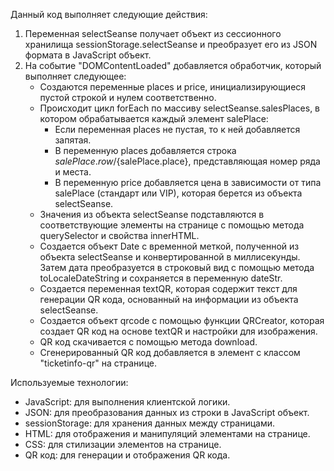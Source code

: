 Данный код выполняет следующие действия:

1. Переменная selectSeanse получает объект из сессионного хранилища sessionStorage.selectSeanse и преобразует его из JSON формата в JavaScript объект.
2. На событие "DOMContentLoaded" добавляется обработчик, который выполняет следующее:
   - Создаются переменные places и price, инициализирующиеся пустой строкой и нулем соответственно.
   - Происходит цикл forEach по массиву selectSeanse.salesPlaces, в котором обрабатывается каждый элемент salePlace:
     - Если переменная places не пустая, то к ней добавляется запятая.
     - В переменную places добавляется строка ${salePlace.row}/${salePlace.place}, представляющая номер ряда и места.
     - В переменную price добавляется цена в зависимости от типа salePlace (стандарт или VIP), которая берется из объекта selectSeanse.
   - Значения из объекта selectSeanse подставляются в соответствующие элементы на странице с помощью метода querySelector и свойства innerHTML.
   - Создается объект Date с временной меткой, полученной из объекта selectSeanse и конвертированной в миллисекунды. Затем дата преобразуется в строковый вид с помощью метода toLocaleDateString и сохраняется в переменную dateStr.
   - Создается переменная textQR, которая содержит текст для генерации QR кода, основанный на информации из объекта selectSeanse.
   - Создается объект qrcode с помощью функции QRCreator, которая создает QR код на основе textQR и настройки для изображения.
   - QR код скачивается с помощью метода download.
   - Сгенерированный QR код добавляется в элемент с классом "ticketinfo-qr" на странице.

Используемые технологии:
- JavaScript: для выполнения клиентской логики.
- JSON: для преобразования данных из строки в JavaScript объект.
- sessionStorage: для хранения данных между страницами.
- HTML: для отображения и манипуляций элементами на странице.
- CSS: для стилизации элементов на странице.
- QR код: для генерации и отображения QR кода.